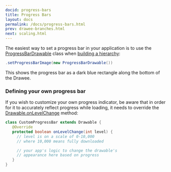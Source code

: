 ```yaml
---
docid: progress-bars
title: Progress Bars
layout: docs
permalink: /docs/progress-bars.html
prev: drawee-branches.html
next: scaling.html
---
```


The easiest way to set a progress bar in your application is to use the [ProgressBarDrawable](../javadoc/reference/com/facebook/drawee/drawable/ProgressBarDrawable.html) class when [building a hierarchy](using-drawees-code.html):

```java
.setProgressBarImage(new ProgressBarDrawable())
```

This shows the progress bar as a dark blue rectangle along the bottom of the Drawee.

### Defining your own progress bar

If you wish to customize your own progress indicator, be aware that in order for it to accurately reflect progress while loading, it needs to override the [Drawable.onLevelChange](http://developer.android.com/reference/android/graphics/drawable/Drawable.html#onLevelChange\(int\)) method:

```java
class CustomProgressBar extends Drawable {
   @Override
   protected boolean onLevelChange(int level) {
     // level is on a scale of 0-10,000
     // where 10,000 means fully downloaded

     // your app's logic to change the drawable's
     // appearance here based on progress
   }
}
```
